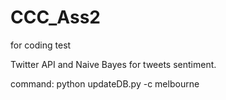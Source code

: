 # CCC_Ass2
for coding test

Twitter API and Naive Bayes for tweets sentiment.

command:
python updateDB.py -c melbourne
